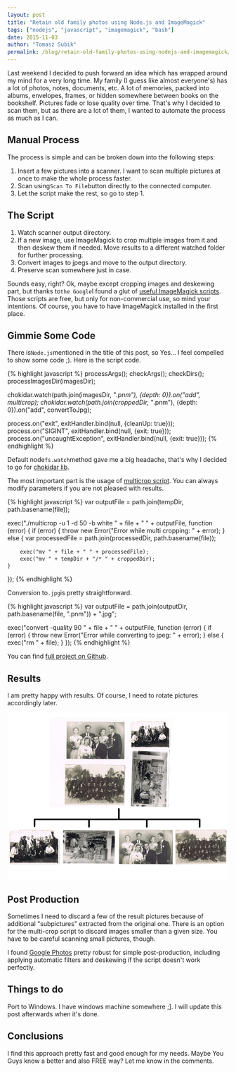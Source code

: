 ```yaml
---
layout: post
title: "Retain old family photos using Node.js and ImageMagick"
tags: ["nodejs", "javascript", "imagemagick", "bash"]
date: 2015-11-03
author: "Tomasz Subik"
permalink: /blog/retain-old-family-photos-using-nodejs-and-imagemagick/
---
```


Last weekend I decided to push forward an idea which has wrapped around my mind for a very long time. My family (I guess like almost everyone's) has a lot of photos, notes, documents, etc. A lot of memories, packed into albums, envelopes, frames, or hidden somewhere between books on the bookshelf. Pictures fade or lose quality over time. That's why I decided to scan them, but as there are a lot of them, I wanted to automate the process as much as I can.

<!--more-->

## Manual Process

The process is simple and can be broken down into the following steps:

1. Insert a few pictures into a scanner. I want to scan multiple pictures at once to make the whole process faster.
2. Scan using<code class="inline">Scan To File</code>button directly to the connected computer.
3. Let the script make the rest, so go to step 1.

## The Script

1. Watch scanner output directory.
2. If a new image, use ImageMagick to crop multiple images from it and then deskew them if needed. Move results to a different watched folder for further processing.
3. Convert images to jpegs and move to the output directory.
4. Preserve scan somewhere just in case.

Sounds easy, right? Ok, maybe except cropping images and deskewing part, but thanks to<code class="inline">the Google</code>I found a glut of [useful ImageMagick scripts][fred_scripts]. Those scripts are free, but only for non-commercial use, so mind your intentions. Of course, you have to have ImageMagick installed in the first place.

## Gimmie Some Code

There is<code class="inline">Node.js</code>mentioned in the title of this post, so Yes... I feel compelled to show some code ;). Here is the script code.

{% highlight javascript %}
processArgs();
checkArgs();
checkDirs();
processImagesDir(imagesDir);

chokidar.watch(path.join(imagesDir, "*.pnm"), {depth: 0}).on("add", multicrop);
chokidar.watch(path.join(croppedDir, "*.pnm"), {depth: 0}).on("add", convertToJpg);

process.on("exit", exitHandler.bind(null, {cleanUp: true}));
process.on("SIGINT", exitHandler.bind(null, {exit: true}));
process.on("uncaughtException", exitHandler.bind(null, {exit: true}));
{% endhighlight %}

Default node<code class="inline">fs.watch</code>method gave me a big headache, that's why I decided to go for [chokidar lib][chokidar].

The most important part is the usage of [multicrop script][multicrop]. You can always modify parameters if you are not pleased with results.

{% highlight javascript %}
var outputFile = path.join(tempDir, path.basename(file));

exec("./multicrop -u 1 -d 50 -b white " + file + " " + outputFile, function (error) {
    if (error) {
        throw new Error("Error while multi cropping: " + error);
    } else {
        var processedFile = path.join(processedDir, path.basename(file));

        exec("mv " + file + " " + processedFile);
        exec("mv " + tempDir + "/* " + croppedDir);
    }
});
{% endhighlight %}

Conversion to<code class="inline">.jpg</code>is pretty straightforward.

{% highlight javascript %}
var outputFile = path.join(outputDir, path.basename(file, ".pnm")) + ".jpg";

exec("convert -quality 90 " + file + " " + outputFile, function (error) {
    if (error) {
        throw new Error("Error while converting to jpeg: " + error);
    } else {
        exec("rm " + file);
    }
});
{% endhighlight %}

You can find [full project on Github][repository].

## Results

I am pretty happy with results. Of course, I need to rotate pictures accordingly later.

![results](/images/blog/multicrop_pictures.jpg "Results")

## Post Production

Sometimes I need to discard a few of the result pictures because of additional "subpictures" extracted from the original one. There is an option for the multi-crop script to discard images smaller than a given size. You have to be careful scanning small pictures, though.

I found [Google Photos][google_photos] pretty robust for simple post-production, including applying automatic filters and deskewing if the script doesn't work perfectly.

## Things to do

Port to Windows. I have windows machine somewhere ;]. I will update this post afterwards when it's done.

## Conclusions

I find this approach pretty fast and good enough for my needs. Maybe You Guys know a better and also FREE way? Let me know in the comments.

[fred_scripts]: http://www.fmwconcepts.com/imagemagick/
[chokidar]: https://github.com/paulmillr/chokidar
[multicrop]: http://www.fmwconcepts.com/imagemagick/multicrop/index.php
[repository]: https://github.com/tsubik/family_photos
[google_photos]: https://photos.google.com/
